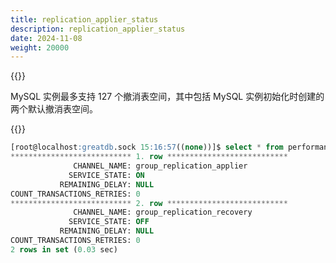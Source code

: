 ```yaml
---
title: replication_applier_status
description: replication_applier_status
date: 2024-11-08
weight: 20000
---
```


<style>
th, td {
  border: 1px solid rgb(190, 190, 190);
}
</style>

{{<alert color="danger" title="注意" >}}

MySQL 实例最多支持 127 个撤消表空间，其中包括 MySQL 实例初始化时创建的两个默认撤消表空间。

{{</alert>}}


```sql
[root@localhost:greatdb.sock 15:16:57((none))]$ select * from performance_schema.replication_applier_status\G
*************************** 1. row ***************************
              CHANNEL_NAME: group_replication_applier
             SERVICE_STATE: ON
           REMAINING_DELAY: NULL
COUNT_TRANSACTIONS_RETRIES: 0
*************************** 2. row ***************************
              CHANNEL_NAME: group_replication_recovery
             SERVICE_STATE: OFF
           REMAINING_DELAY: NULL
COUNT_TRANSACTIONS_RETRIES: 0
2 rows in set (0.03 sec)

```


